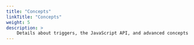 ```yaml
---
title: "Concepts"
linkTitle: "Concepts"
weight: 5
description: >
    Details about triggers, the JavaScript API, and advanced concepts
---
```

